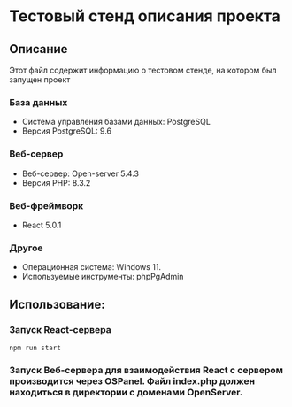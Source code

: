 # Тестовый стенд описания проекта

## Описание
Этот файл содержит информацию о тестовом стенде, на котором был запущен проект

### База данных
- Система управления базами данных: PostgreSQL
- Версия PostgreSQL: 9.6

### Веб-сервер
- Веб-сервер: Open-server 5.4.3
- Версия PHP: 8.3.2

### Веб-фреймворк
- React 5.0.1

### Другое
- Операционная система: Windows 11.
- Используемые инструменты: phpPgAdmin

## Использование:

### Запуск React-сервера

```
npm run start

```

### Запуск Веб-сервера для взаимодействия React с сервером производится через OSPanel. Файл index.php должен находиться в директории с доменами OpenServer.


